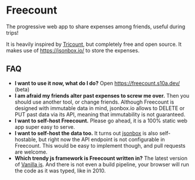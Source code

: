 # Freecount

The progressive web app to share expenses among friends, useful during trips!

It is heavily inspired by [Tricount](https://www.tricount.com/), but completely free and open source. It makes use of https://jsonbox.io/ to store the expenses.

## FAQ

- **I want to use it now, what do I do?** Open https://freecount.s10a.dev/ (beta)
- **I am afraid my friends alter past expenses to screw me over.** Then you should use another tool, or change friends. Although Freecount is designed with immutable data in mind, jsonbox.io allows to DELETE or PUT past data via its API, meaning that immutability is not guaranteed.
- **I want to self-host Freecount.** Please go ahead, it is a 100% static web app super easy to serve.
- **I want to self-host the data too.** It turns out [jsonbox](https://github.com/vasanthv/jsonbox) is also self-hostable, but right now the API endpoint is not configurable in Freecount. This would be easy to implement though, and pull requests are welcome.
- **Which trendy js framework is Freecount written in?** The latest version of [Vanilla js](http://vanilla-js.com/). And there is not even a build pipeline, your browser will run the code as it was typed, like in 2010.
